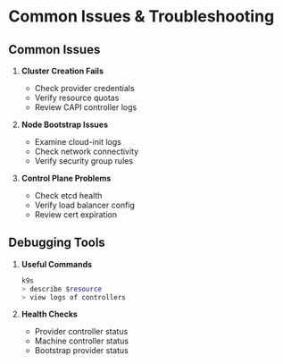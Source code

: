 # Common Issues & Troubleshooting

<div class="grid grid-cols-2 gap-4 text-sm">
<div>

## Common Issues

<v-clicks>

1. **Cluster Creation Fails**
   - Check provider credentials
   - Verify resource quotas
   - Review CAPI controller logs

2. **Node Bootstrap Issues**
   - Examine cloud-init logs
   - Check network connectivity
   - Verify security group rules

3. **Control Plane Problems**
   - Check etcd health
   - Verify load balancer config
   - Review cert expiration

</v-clicks>

</div>
<div>

## Debugging Tools

<v-clicks>

1. **Useful Commands**
   ```bash
   k9s
   > describe $resource
   > view logs of controllers
   ```

2. **Health Checks**
   - Provider controller status
   - Machine controller status
   - Bootstrap provider status

</v-clicks>

</div>
</div> 